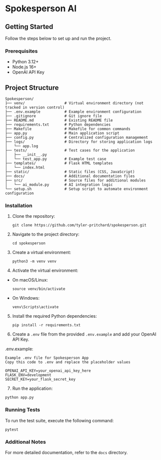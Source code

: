 # Spokesperson AI

## Getting Started
Follow the steps below to set up and run the project.

### Prerequisites
- Python 3.12+
- Node.js 16+
- OpenAI API Key

## Project Structure
```
Spokesperson/
├── venv/                  # Virtual environment directory (not tracked in version control)
├── .env.example           # Example environment configuration
├── .gitignore             # Git ignore file
├── README.md              # Existing README file
├── requirements.txt       # Python dependencies
├── Makefile               # Makefile for common commands
├── app.py                 # Main application script
├── config.py              # Centralized configuration management
├── logs/                  # Directory for storing application logs
│   └── app.log
├── tests/                 # Test cases for the application
│   ├── __init__.py
│   └── test_app.py        # Example test case
├── templates/             # Flask HTML templates
│   └── index.html
├── static/                # Static files (CSS, JavaScript)
├── docs/                  # Additional documentation files
├── src/                   # Source files for additional modules
│   └── ai_module.py       # AI integration logic
└── setup.sh               # Setup script to automate environment configuration
```


### Installation
1. Clone the repository: 
   ```
   git clone https://github.com/tyler-pritchard/spokesperson.git
   ```
2. Navigate to the project directory:
   ```
   cd spokesperson
   ```
3. Create a virtual environment:
   ```
   python3 -m venv venv
   ```
4. Activate the virtual environment:
- On macOS/Linux:
  ```
  source venv/bin/activate
  ```
- On Windows:
  ```
  venv\Scripts\activate
  ```
5. Install the required Python dependencies:
   ```
   pip install -r requirements.txt
   ```
6. Create a `.env` file from the provided `.env.example` and add your OpenAI API Key.

  .env.example:
  ```
  Example .env file for Spokesperson App
  Copy this code to .env and replace the placeholder values
  
  OPENAI_API_KEY=your_openai_api_key_here
  FLASK_ENV=development
  SECRET_KEY=your_flask_secret_key
  ```


7. Run the application:
  ```
  python app.py
  ```


### Running Tests
To run the test suite, execute the following command:
  ```
  pytest
  ```

### Additional Notes
For more detailed documentation, refer to the `docs` directory.
